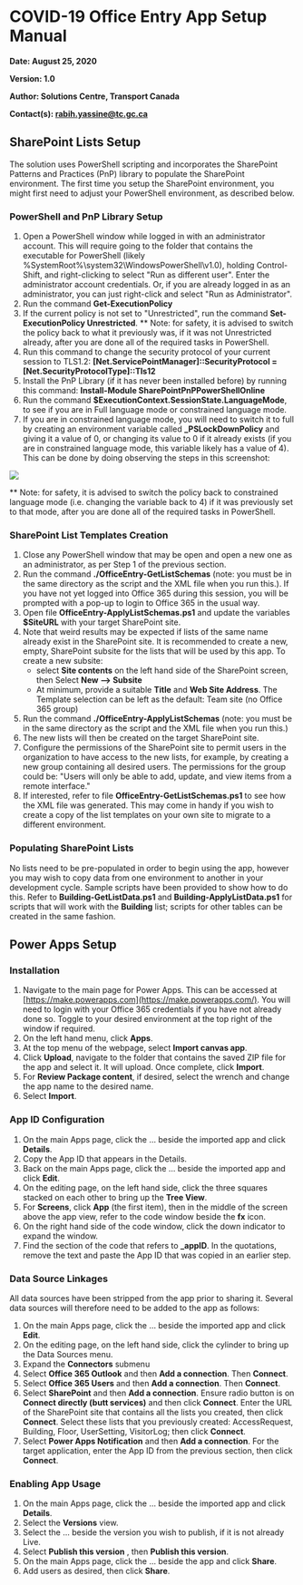 # COVID-19 Office Entry App Setup Manual

**Date: August 25, 2020**

**Version: 1.0**

**Author: Solutions Centre, Transport Canada**

**Contact(s): rabih.yassine@tc.gc.ca**


## SharePoint Lists Setup

The solution uses PowerShell scripting and incorporates the SharePoint Patterns and Practices (PnP) library to populate the SharePoint environment. The first time you setup the SharePoint environment, you might first need to adjust your PowerShell environment, as described below.

### PowerShell and PnP Library Setup

1. Open a PowerShell window while logged in with an administrator account. This will require going to the folder that contains the executable for PowerShell (likely %SystemRoot%\system32\WindowsPowerShell\v1.0\), holding Control-Shift, and right-clicking to select &quot;Run as different user&quot;. Enter the administrator account credentials. Or, if you are already logged in as an administrator, you can just right-click and select &quot;Run as Administrator&quot;.
2. Run the command **Get-ExecutionPolicy**
3. If the current policy is not set to &quot;Unrestricted&quot;, run the command **Set-ExecutionPolicy Unrestricted**. \*\* Note: for safety, it is advised to switch the policy back to what it previously was, if it was not Unrestricted already, after you are done all of the required tasks in PowerShell.
4. Run this command to change the security protocol of your current session to TLS1.2: **[Net.ServicePointManager]::SecurityProtocol = [Net.SecurityProtocolType]::Tls12**
5. Install the PnP Library (if it has never been installed before) by running this command: **Install-Module SharePointPnPPowerShellOnline**
6. Run the command **$ExecutionContext.SessionState.LanguageMode**, to see if you are in Full language mode or constrained language mode.
7. If you are in constrained language mode, you will need to switch it to full by creating an environment variable called **\_PSLockDownPolicy** and giving it a value of 0, or changing its value to 0 if it already exists (if you are in constrained language mode, this variable likely has a value of 4). This can be done by doing observing the steps in this screenshot:

![](images/EnvironmentVariables-en.png)

\*\* Note: for safety, it is advised to switch the policy back to constrained language mode (i.e. changing the variable back to 4) if it was previously set to that mode, after you are done all of the required tasks in PowerShell.

### SharePoint List Templates Creation

1. Close any PowerShell window that may be open and open a new one as an administrator, as per Step 1 of the previous section.
2. Run the command **./OfficeEntry-GetListSchemas** (note: you must be in the same directory as the script and the XML file when you run this.). If you have not yet logged into Office 365 during this session, you will be prompted with a pop-up to login to Office 365 in the usual way.
3. Open file **OfficeEntry-ApplyListSchemas.ps1** and update the variables **$SiteURL** with your target SharePoint site.
4. Note that weird results may be expected if lists of the same name already exist in the SharePoint site. It is recommended to create a new, empty, SharePoint subsite for the lists that will be used by this app. To create a new subsite:
    - select **Site contents** on the left hand side of the SharePoint screen, then Select **New --> Subsite**
    - At minimum, provide a suitable **Title** and **Web Site Address**. The Template selection can be left as the default: Team site (no Office 365 group)
5. Run the command **./OfficeEntry-ApplyListSchemas** (note: you must be in the same directory as the script and the XML file when you run this.)
6. The new lists will then be created on the target SharePoint site.
7. Configure the permissions of the SharePoint site to permit users in the organization to have access to the new lists, for example, by creating a new group containing all desired users. The permissions for the group could be: &quot;Users will only be able to add, update, and view items from a remote interface.&quot;
8. If interested, refer to file **OfficeEntry-GetListSchemas.ps1** to see how the XML file was generated. This may come in handy if you wish to create a copy of the list templates on your own site to migrate to a different environment.

### Populating SharePoint Lists

No lists need to be pre-populated in order to begin using the app, however you may wish to copy data from one environment to another in your development cycle. Sample scripts have been provided to show how to do this. Refer to **Building-GetListData.ps1** and **Building-ApplyListData.ps1** for scripts that will work with the **Building** list; scripts for other tables can be created in the same fashion.

## Power Apps Setup

### Installation

1. Navigate to the main page for Power Apps. This can be accessed at [https://make.powerapps.com](https://make.powerapps.com/). You will need to login with your Office 365 credentials if you have not already done so. Toggle to your desired environment at the top right of the window if required.
2. On the left hand menu, click **Apps**.
3. At the top menu of the webpage, select **Import canvas app**.
4. Click **Upload**, navigate to the folder that contains the saved ZIP file for the app and select it. It will upload. Once complete, click **Import**.
5. For **Review Package content**, if desired, select the wrench and change the app name to the desired name.
6. Select **Import**.

### App ID Configuration

1. On the main Apps page, click the … beside the imported app and click **Details**.
2. Copy the App ID that appears in the Details.
3. Back on the main Apps page, click the … beside the imported app and click **Edit**.
4. On the editing page, on the left hand side, click the three squares stacked on each other to bring up the **Tree View**.
5. For **Screens**, click **App** (the first item), then in the middle of the screen above the app view, refer to the code window beside the **fx** icon.
6. On the right hand side of the code window, click the down indicator to expand the window.
7. Find the section of the code that refers to **\_appID**. In the quotations, remove the text and paste the App ID that was copied in an earlier step.

###

### Data Source Linkages

All data sources have been stripped from the app prior to sharing it. Several data sources will therefore need to be added to the app as follows:

1. On the main Apps page, click the … beside the imported app and click **Edit**.
2. On the editing page, on the left hand side, click the cylinder to bring up the Data Sources menu.
3. Expand the **Connectors** submenu
4. Select **Office 365 Outlook** and then **Add a connection**. Then **Connect**.
5. Select **Office 365 Users** and then **Add a connection**. Then **Connect**.
6. Select **SharePoint** and then **Add a connection**. Ensure radio button is on **Connect directly (butt services)** and then click **Connect**. Enter the URL of the SharePoint site that contains all the lists you created, then click **Connect**. Select these lists that you previously created: AccessRequest, Building, Floor, UserSetting, VisitorLog; then click **Connect**.
7. Select **Power Apps Notification** and then **Add a connection**. For the target application, enter the App ID from the previous section, then click **Connect**.

### Enabling App Usage

1. On the main Apps page, click the … beside the imported app and click **Details**.
2. Select the **Versions** view.
3. Select the … beside the version you wish to publish, if it is not already Live.
4. Select **Publish this version** , then **Publish this version**.
5. On the main Apps page, click the … beside the app and click **Share**.
6. Add users as desired, then click **Share**.
